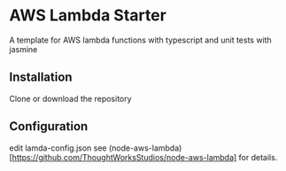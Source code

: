 # AWS Lambda Starter

A template for AWS lambda functions with typescript and unit tests with jasmine


## Installation

Clone or download the repository

## Configuration

edit lamda-config.json see (node-aws-lambda)[https://github.com/ThoughtWorksStudios/node-aws-lambda] for details.

 
